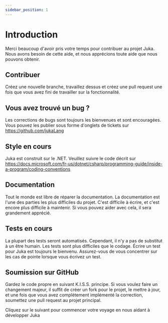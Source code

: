 ```yaml
---
sidebar_position: 1
---
```


# Introduction

Merci beaucoup d'avoir pris votre temps pour contribuer au projet Juka. Nous avons besoin de cette aide, et nous apprécions toute aide que nous pouvons obtenir.

## Contribuer

Créez une nouvelle branche, travaillez dessus et créez une pull request une fois que vous avez fini de travailler sur la fonctionnalité.

## Vous avez trouvé un bug ?

Les corrections de bugs sont toujours les bienvenues et sont encouragées. Vous pouvez les publier sous forme d'onglets de tickets sur https://github.com/jukaLang

## Style en cours

Juka est construit sur le .NET. Veuillez suivre le code décrit sur https://docs.microsoft.com/fr-us/dotnet/csharp/programming-guide/inside-a-program/coding-conventions

## Documentation

Tout le monde est libre de réparer la documentation. La documentation est l'une des parties les plus difficiles du projet. C'est difficile à écrire, et c'est encore plus difficile à maintenir. Si vous pouvez aider avec cela, il sera grandement apprécié.

## Tests en cours

La plupart des tests seront automatisés. Cependant, il n'y a pas de substitut à un être humain. Les tests sont plus difficiles que le codage. Écrire un test pour Juka est toujours le bienvenu. Assurez-vous de vous concentrer sur les cas de pointe lorsque vous écrivez un test.

## Soumission sur GitHub

Gardez le code propre en suivant K.I.S.S. principe. Si vous voulez faire un changement majeur, il suffit de créer un fork pour le projet, le mettre à jour, et une fois que vous avez complètement implémenté la correction, soumettez une pull request au projet principal.

Cliquez sur le suivant pour commencer votre voyage en nous aidant à développer Juka
